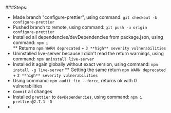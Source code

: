 

###Steps:  
* Made branch "configure-prettier", using command: `git checkout -b configure-prettier`
* Pushed branch to remote, using command: `git push -u origin configure-prettier`
* Installed all dependencies/devDependencies from package.json, using command: `npm i`  
** Returns `npm WARN deprecated` + `3 **high** severity vulnerabilities`
* Uninstalled live-server because I didn't read the return warnings, using command: `npm uninstall live-server`
* Installed it again globally without exact version, using command: `npm install -g live-server`
** Getting the same return `npm WARN deprecated` + `2 **high** severity vulnerabilities`
* Using command: `npm audit fix --force`, returns ok with 0 vulnerabilities
* `Commit` all changes
* Installed `prettier` to `devDependencies`, using command: `npm i prettier@2.7.1 -D`
* 

